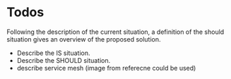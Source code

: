# Todos

Following the description of the current situation, a
definition of the should situation gives an overview of
the proposed solution.

- Describe the IS situation.
- Describe the SHOULD situation.
- describe service mesh (image from referecne could be used)
